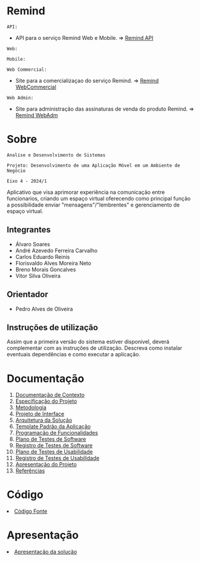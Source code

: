 # Remind

`API:`

* API para o serviço Remind Web e Mobile. => [Remind API](https://remind-api.vercel.app/)

`Web:`


`Mobile:`


`Web Commercial:` 

* Site para a comercializaçao do serviço Remind. => [Remind WebCommercial](https://web-com-adm-frontend.vercel.app)

`Web Admin:`

* Site para administração das assinaturas de venda do produto Remind. => [Remind WebAdm](https://web-com-admin-backend.vercel.app)


# Sobre

`Analise e Desenvolvimento de Sistemas`


`Projeto: Desenvolvimento de uma Aplicação Móvel em um Ambiente de Negócio`

`Eixo 4 - 2024/1`

Aplicativo que visa aprimorar experiência na comunicação entre funcionarios, criando um espaço virtual oferecendo como principal função a possibilidade enviar "mensagens"/"lembrentes" e gerenciamento de espaço virtual.

## Integrantes

* Álvaro Soares
* André Azevedo Ferreira Carvalho
* Carlos Eduardo Reinis
* Florisvaldo Alves Moreira Neto
* Breno Morais Goncalves
* Vitor Silva Oliveira

## Orientador

* Pedro Alves de Oliveira
  
## Instruções de utilização

Assim que a primeira versão do sistema estiver disponível, deverá complementar com as instruções de utilização. Descreva como instalar eventuais dependências e como executar a aplicação.

# Documentação

<ol>
<li><a href="docs/01-Documentação de Contexto.md"> Documentação de Contexto</a></li>
<li><a href="docs/02-Especificação do Projeto.md"> Especificação do Projeto</a></li>
<li><a href="docs/03-Metodologia.md"> Metodologia</a></li>
<li><a href="docs/04-Projeto de Interface.md"> Projeto de Interface</a></li>
<li><a href="docs/05-Arquitetura da Solução.md"> Arquitetura da Solução</a></li>
<li><a href="docs/06-Template Padrão da Aplicação.md"> Template Padrão da Aplicação</a></li>
<li><a href="docs/07-Programação de Funcionalidades.md"> Programação de Funcionalidades</a></li>
<li><a href="docs/08-Plano de Testes de Software.md"> Plano de Testes de Software</a></li>
<li><a href="docs/09-Registro de Testes de Software.md"> Registro de Testes de Software</a></li>
<li><a href="docs/10-Plano de Testes de Usabilidade.md"> Plano de Testes de Usabilidade</a></li>
<li><a href="docs/11-Registro de Testes de Usabilidade.md"> Registro de Testes de Usabilidade</a></li>
<li><a href="docs/12-Apresentação do Projeto.md"> Apresentação do Projeto</a></li>
<li><a href="docs/13-Referências.md"> Referências</a></li>
</ol>

# Código

<li><a href="src/README.md"> Código Fonte</a></li>

# Apresentação

<li><a href="presentation/README.md"> Apresentação da solução</a></li>
